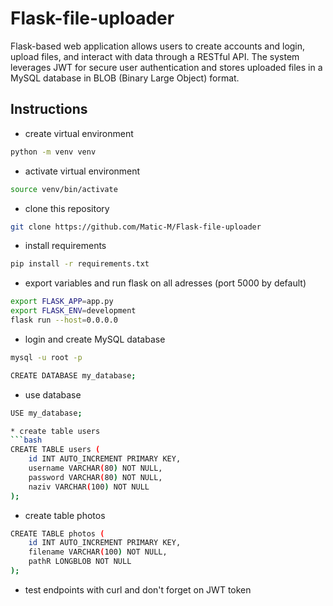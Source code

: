 # Flask-file-uploader

Flask-based web application allows users to create accounts and login, upload files, and interact with data through a RESTful API. The system leverages JWT for secure user authentication and stores uploaded files in a MySQL database in BLOB (Binary Large Object) format.

## Instructions

* create virtual environment
```bash
python -m venv venv
```
* activate virtual environment
```bash
source venv/bin/activate
```

* clone this repository
```bash
git clone https://github.com/Matic-M/Flask-file-uploader
````

* install requirements
```bash
pip install -r requirements.txt
```

* export variables and run flask on all adresses (port 5000 by default)
```bash
export FLASK_APP=app.py
export FLASK_ENV=development
flask run --host=0.0.0.0
````

* login and create MySQL database
```bash
mysql -u root -p
```

```bash
CREATE DATABASE my_database;
```

* use database
```bash
USE my_database;

* create table users
```bash
CREATE TABLE users (
    id INT AUTO_INCREMENT PRIMARY KEY,
    username VARCHAR(80) NOT NULL,
    password VARCHAR(80) NOT NULL,
    naziv VARCHAR(100) NOT NULL
);
```

* create table photos
```bash
CREATE TABLE photos (
    id INT AUTO_INCREMENT PRIMARY KEY,
    filename VARCHAR(100) NOT NULL,
    pathR LONGBLOB NOT NULL
);
```

* test endpoints with curl and don't forget on JWT token

